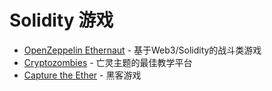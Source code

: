 # Solidity 游戏

* [OpenZeppelin Ethernaut](https://ethernaut.zeppelin.solutions/) - 基于Web3/Solidity的战斗类游戏
* [Cryptozombies](https://cryptozombies.io/) - 亡灵主题的最佳教学平台
* [Capture the Ether](https://capturetheether.com/) - 黑客游戏




